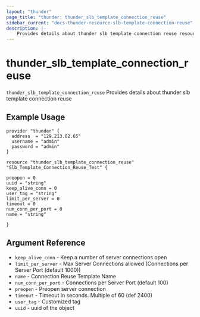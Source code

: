 ```yaml
---
layout: "thunder"
page_title: "thunder: thunder_slb_template_connection_reuse"
sidebar_current: "docs-thunder-resource-slb-template-connection-reuse"
description: |-
	Provides details about thunder slb template connection reuse resource for A10
---
```


# thunder\_slb\_template\_connection\_reuse

`thunder_slb_template_connection_reuse` Provides details about thunder slb template connection reuse
## Example Usage


```hcl
provider "thunder" {
  address  = "129.213.82.65"
  username = "admin"
  password = "admin"
}

resource "thunder_slb_template_connection_reuse" "Slb_Template_Connection_Reuse_Test" {

preopen = 0
uuid = "string"
keep_alive_conn = 0
user_tag = "string"
limit_per_server = 0
timeout = 0
num_conn_per_port = 0
name = "string"
 
}

```

## Argument Reference

* `keep_alive_conn` - Keep a number of server connections open
* `limit_per_server` - Max Server Connections allowed (Connections per Server Port (default 1000))
* `name` - Connection Reuse Template Name
* `num_conn_per_port` - Connections per Server Port (default 100)
* `preopen` - Preopen server connection
* `timeout` - Timeout in seconds. Multiple of 60 (def 2400)
* `user_tag` - Customized tag
* `uuid` - uuid of the object
